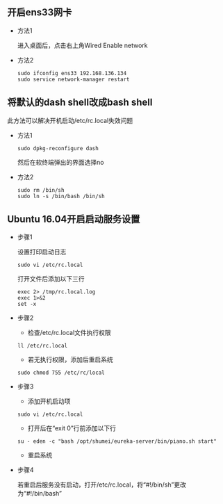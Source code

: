 ## 开启ens33网卡

- 方法1

  进入桌面后，点击右上角Wired Enable network

- 方法2
  ```shell
  sudo ifconfig ens33 192.168.136.134
  sudo service network-manager restart
  ```

## 将默认的dash shell改成bash shell

此方法可以解决开机启动/etc/rc.local失效问题

- 方法1

  ```shell
  sudo dpkg-reconfigure dash
  ```
  然后在软终端弹出的界面选择no

- 方法2

  ```shell
  sudo rm /bin/sh
  sudo ln -s /bin/bash /bin/sh
  ```

## Ubuntu 16.04开启启动服务设置

- 步骤1

  设置打印启动日志

  ```shell
  sudo vi /etc/rc.local
  ```

  打开文件后添加以下三行

  ```shell
  exec 2> /tmp/rc.local.log
  exec 1>&2
  set -x
  ```

- 步骤2

  - 检查/etc/rc.local文件执行权限

  ```shell
  ll /etc/rc.local
  ```

  - 若无执行权限，添加后重启系统

  ```shell
  sudo chmod 755 /etc/rc/local
  ```

- 步骤3

  - 添加开机启动项

  ```shel
  sudo vi /etc/rc.local
  ```

  - 打开后在“exit 0”行前添加以下行

  ```shell
  su - eden -c "bash /opt/shumei/eureka-server/bin/piano.sh start"
  ```

  - 重启系统

- 步骤4

  若重启后服务没有启动，打开/etc/rc.local，将“#!/bin/sh”更改为“#!/bin/bash”
